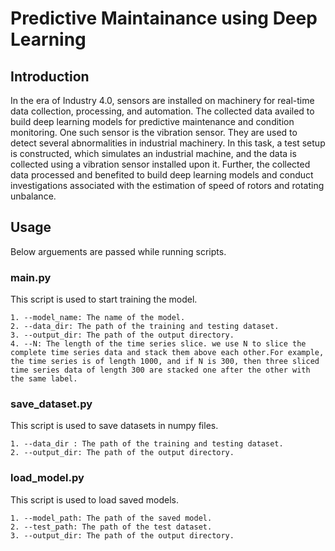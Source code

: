# Predictive Maintainance using Deep Learning




## Introduction
In the era of Industry 4.0, sensors are installed on machinery for real-time data collection, processing, and automation. The collected data availed to build deep learning models for predictive maintenance and condition monitoring. One such sensor is the vibration sensor. They are used to detect several abnormalities in industrial machinery. In this task, a test setup is constructed, which simulates an industrial machine, and the data is collected using a vibration sensor installed upon it. Further, the collected data processed and benefited to build deep learning models and conduct investigations associated with the estimation of speed of rotors and rotating unbalance.

## Usage

Below arguements are passed while running scripts.
### main.py 

This script is used to start training the model.

    1. --model_name: The name of the model.
    2. --data_dir: The path of the training and testing dataset.
    3. --output_dir: The path of the output directory.
    4. --N: The length of the time series slice. we use N to slice the complete time series data and stack them above each other.For example, the time series is of length 1000, and if N is 300, then three sliced time series data of length 300 are stacked one after the other with the same label.

### save_dataset.py 

This script is used to save datasets in numpy files.

    1. --data_dir : The path of the training and testing dataset.
    2. --output_dir: The path of the output directory.

### load_model.py 

This script is used to load saved models.
    
    1. --model_path: The path of the saved model.
    2. --test_path: The path of the test dataset.
    3. --output_dir: The path of the output directory.
    


